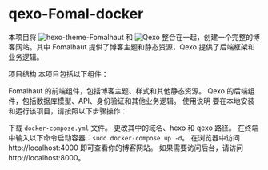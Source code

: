 # qexo-Fomal-docker
本项目将 ![hexo-theme-Fomalhaut](https://github.com/fomalhaut1998/hexo-theme-Fomalhaut) 和 ![Qexo](https://github.com/Qexo/Qexo) 整合在一起，创建一个完整的博客网站。其中 Fomalhaut 提供了博客主题和静态资源，Qexo 提供了后端框架和业务逻辑。

项目结构
本项目包括以下组件：

Fomalhaut 的前端组件，包括博客主题、样式和其他静态资源。
Qexo 的后端组件，包括数据库模型、API、身份验证和其他业务逻辑。
使用说明
要在本地安装和运行该项目，请按照以下步骤操作：

下载 `docker-compose.yml` 文件。
更改其中的域名、hexo 和 qexo 路径。
在终端中输入以下命令启动容器：`sudo docker-compose up -d`。
在浏览器中访问 http://localhost:4000
即可查看你的博客网站。
如果需要访问后台，请访问 http://localhost:8000。
